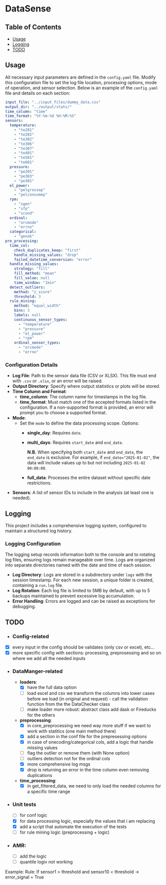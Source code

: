
# DataSense
## Table of Contents
- [Usage](#usage)
- [Logging](#logging)
- [TODO](#todo)

## Usage
All necessary input parameters are defined in the `config.yaml` file. Modify this configuration file to set the log file location, processing options, mode of operation, and sensor selection. Below is an example of the `config.yaml` file and details on each section:

```yaml
input_file: "../input_files/dummy_data.csv"
output_dir: "../output/stats/"
time_column: "time"
time_format: "%Y-%m-%d %H:%M:%S"
sensors:
  temperature:
    - "te201"
    - "te202"
    - "te302"
    - "te306"
    - "te307"
    - "te401"
    - "te501"
    - "te601"
  pressure:
    - "pe201"
    - "pe303"
    - "pe301"
  el_power:
    - "pelgrossep"
    - "pelconsumep"
  rpm:
    - "sgen"
    - "sfp"
    - "scond"
  ordinal:
    - "orcmode"
    - "errno"
  categorical:
    - "genok"
pre_processing:
  time_col:
    check_duplicates_keep: "first"
    handle_missing_values: "drop"
    failed_datetime_conversion: "error"
  handle_missing_values:
    strategy: "fill"
    fill_method: "mean"
    fill_value: null
    time_window: "1min"
  detect_outliers:
    method: "z_score"
    threshold: 3
  rule_mining:
    method: "equal_width"
    bins: 3
    labels: null
    continuous_sensor_types:
      - "temperature"
      - "pressure"
      - "el_power"
      - "rpm"
    ordinal_sensor_types:
      - "orcmode"
      - "errno"
```

### Configuration Details

- **Log File**: Path to the sensor data file (CSV or XLSX). This file must end with `.csv` or `.xlsx`, or an error will be raised.
- **Output Directory**: Specify where output statistics or plots will be stored.
- **Time Column and Format**:
  - **time_column**: The column name for timestamps in the log file.
  - **time_format**: Must match one of the accepted formats listed in the configuration. If a non-supported format is provided, an error will prompt you to choose a supported format.
- **Mode**:
  - Set the `mode` to define the data processing scope. Options:
    - **single_day**: Requires `date`.
    - **multi_days**: Requires `start_date` and `end_date`.
    
      **N.B.** When specifying both `start_date` and `end_date`, the `end_date` is exclusive. For example, if `end_date="2025-01-02"`, the data will include values up to but not including `2025-01-02 00:00:00`.
    - **full_data**: Processes the entire dataset without specific date restrictions.
- **Sensors**: A list of sensor IDs to include in the analysis (at least one is needed).

## Logging
This project includes a comprehensive logging system, configured to maintain a structured log history.

### Logging Configuration

The logging setup records information both to the console and to rotating log files, ensuring logs remain manageable over time. Logs are organized into separate directories named with the date and time of each session. 

- **Log Directory**: Logs are stored in a subdirectory under `logs` with the session timestamp. For each new session, a unique folder is created, containing a `run.log` file.
- **Log Rotation**: Each log file is limited to 5MB by default, with up to 5 backups maintained to prevent excessive log accumulation.
- **Error Handling**: Errors are logged and can be raised as exceptions for debugging.

## TODO
- ### Config-related
- [x] every input in the config should be validates (only csv or excel), etc...
- [x] more specific config with sections: processing, preprosessing and so on where we add all the needed inputs
- ### DataManger-related
  - **loaders**:
    - [x] have the full data option
    - [ ] load excel and csv we transform the columns into lower cases before we load (in original and request) - call the validation function from the the DataChecker class 
    - [ ] make loader more robust: abstract class add dask or Fireducks for the others
  - **preprocessing**:
    - [x] in core_preprocessing we need way more stuff if we want to work with statitics (one main method there)
    - [x] add a section in the conf file for the prepresessing options
    - [x] in case of onecoding/categorical cols, add a logic that handle missing values
    - [ ] flag the outlier or remove them (with None option)
    - [ ] outliers detection not for the ordinal cols
    - [x] more comprehensive log msgs
    - [x] drop is returning an error in the time column even removing duplications
  - **time_processing**:
    - [x] in get_filtered_data, we need to only load the needed columns for a specific time range
- ### Unit tests 
  - [ ] for conf logic
  - [x] for data processing logic, especially the values that i am replacing
  - [x] add a script that automate the execution of the tests
  - [ ] for rule mining logic (preprocessing + logic)
- ### AMR:
  - [ ] add the logic 
  - [ ] quantile logiv not working

Example: Rule: If sensor1 > threshold and sensor10 < threshold → error_signal = True

